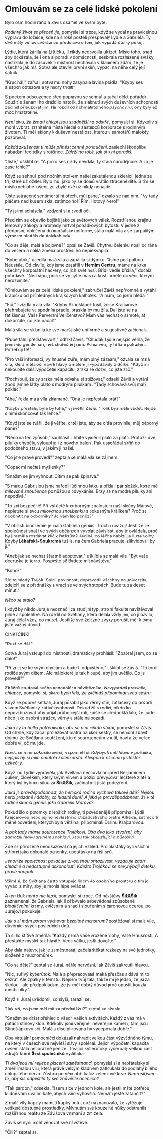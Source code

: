# Omlouvám se za celé lidské pokolení

Bylo osm hodin ráno a Záviš osaměl ve svém bytě.

*Rodinný život se přeceňuje,* pomyslel si trpce, když se vydal na pravidelnou výpravu do ložnice, kde na široké posteli přespávaly Lýdie a Gabriela. Ty dvě měly velice svéráznou představu o tom, jak vypadá útulný pokoj.

Lýdie, která žárlila na Lištičku, jí nikdy nedovolila uklízet. Místo toho, snad aby dokázala, že i ona si poradí v domácnosti, sesbírala rozházené svršky, nastrkala je do zásuvek a místnost nechávala v klamném zdání, že je všechno jak má. Sotva ale otevřel první skříň, vypadl na něho celý její šatník.

"Krucinál," zařval, sotva mu nohy zasypala lavina prádla. "Kdyby ses alespoň obtěžovala ty hadry třídit!"

S pocitem odsouzence před popravou se sehnul a začal dělat pořádek. Soužití s ženami ho dráždilo natolik, že slábnutí svých duševních schopností začínal přisuzovat jim. Na rozdíl od nehmatatelného *psychoviru*, ony byly až moc hmatatelné.

*Není divu, že ženatí chlapi jsou snadnější na odstřel,* pomyslel si. Kdykoliv si mohl vybrat, zranitelná místa hledal o zástupců korporace s rodinným životem. Ti měli sklony k duševní nestálosti, kterou u samotářů málokdy pozoroval.

*Každá zkušenost ti může přinést cenné ponaučení,* zaslechl škodolibé nabádání ředitelky sirotčince. *Záleží na tobě, jak si s ní poradíš.*

"Jistě," ušklíbl se. "A proto ses nikdy nevdala, ty stará čarodějnice. A co je zase tohle?"

Když se sehnul, pod nočním stolkem našel zakutálenou sklenici, jednu ze tří, které už oželel. Bylo mu, jako by se domů vrátilo ztracené dítě. S tím se mísilo neblahé tušení, že zbylé dvě už nikdy nenajde.

"Jste zatraceně sentimentální ořech, můj pane," ozvalo se nad ním. "Vy tady pláčete nad kusem skla, zatímco hoří Řím. Hotový Nero!"

"Ty jsi mi scházela," vzdychl si a zvedl oči.

Před ním se objevilo bojiště jako ze světových válek. Rozstřílenou krajinu lemovaly zákopy a hromady mrtvol pohádkových bytostí. V jedné z předprsní, oblečená do maršálské uniformy, stála malá víla a se zarputilým výrazem hleděla do dalekohledu.

"Co se děje, malá a bojovná?" optal se Záviš. Chytrou čelenku nosil od rána do večera a náhlá změna prostředí ho nepřekvapila.

"Kyberútok," ucedila malá víla a zapálila si dýmku. "Jsme pod palbou. Neustále. Od chvíle, kdy jsme zazářili v **Herním Centru**, máme na krku všechny korporátní hackery, co jich svět nosí. Břídil vedle břídila," dodala pohrdavě. "Nechápu, proč se vy pytle masa a kostí hrnete do věcí, kterým nerozumíte."

"Omlouvám se za celé lidské pokolení," zabručel Záviš nepřítomně a vytáhl krabičku od průhledných krajkových kalhotek. "A mám, co jsem hledal!"

"Fjů," hvízdla malá víla. "Kdyby Stínošlápek tušil, že se Krajcarové přehrabujete ve spodním prádle, praskla by mu žíla. Dal jste se na fetišismus, Vaše Perverzní Veličenstvo? Mám vás nechat o samotě, ať dokončíte, co jste načal?"

Malá víla se sklonila ke své maršálské uniformě a sugestivně začichala.

"Pubertální představivost," odfrkl Záviš. "Chudák Lýdie nejspíš věřila, že jsem víc gentleman, než skutečně jsem. Polez ven, ty hříšné pokušení. Potřebuji tě!"

"Pro vaši informaci, vy hnusné zvíře, mám plný záznam," ozvala se malá víla, která měla oči navrh hlavy a málem jí vypadávaly z důlků. "Když mi nekoupíte další výpočetní kapacitu, zrzka se dozví, co jste zač."

"Pochybuji, že by zrzka měla odvahu si stěžovat," odsekl Záviš a vytáhl zpod jemné látky plató s modrými pilulkami. "Tady schovává svůj malý poklad."

"Aha," řekla malá víla zklamaně. "Ona je nepřestala brát?"

"Kdyby přestala, byla by tuhá," vysvětlil Záviš. "Tolik bys měla vědět. Nejde s nimi skoncovat tak lehce."

"Když jste se tvářil, že ji věříte, chtěl jste, aby se cítila provinile, můj odporný pane?"

"Něco na ten způsob," souhlasil a hbitě vyměnil plató za plató. Protože dvě pilulky chyběly, vyloupl je i z nového balení. Pak uspořádal skříň do podobného stavu, v jakém ji našel.

"Co jste právě provedl?" zeptala se malá víla se zájmem.

"Copak mi nečteš myšlenky?"

"Snažím se jim vyhnout. Cítím se pak špinavá."

"S malou Gabrielou jsme naředili účinnou látku a přidali pár složek, které mé *milované snoubence* pomůžou s odvykáním. Brzy se na modré pilulky ani nepodívá."

"To zní bezpečně! Při vší úctě k odborným znalostem naší slečny Márové, nepletete si svou *milovanou snoubenku* s pokusným králíkem? Proč se neobrátit na odborníky? Je vám líto peněz?"

"V oblasti biochemie je malá Gabriela génius. Trochu uvažuj! Jestliže se společnost snaží ve svých občanech  vyvolat závislost, aby je ovládala, proč by jim měla rozdávat klíč k řetězům? Jediné, co léčba nabízí, je iluze volby. Kdyby **Lékařská-Soukromá** tušila, na čem Gabriela pracuje, zlikvidovali by ji."

"Aneb jak se nechat šťastně adoptovat," ušklíbla se malá víla. "Být vaše dceruška je terno. Pospěšte si! Budete mít návštěvu."

"Koho?"

"Je to mladý Troják. Splnil povinnost, doprovodil všechny na univerzitu, zdejchl se z přednášky a vrací se ve svých stopách. Bude tu za deset minut."

*Něco se stalo?*

I když by nikdo Juraje neoznačil za studijní typ, strojní fakultu navštěvoval pilně a spolehlivě. Na rozdíl od Světlany, která dělala vždy jen, co ji bavilo, Juraj dělal vždy, co musel. Jestliže své železné zvyky porušil, měl k tomu jistě vážný důvod.

CINK! CINK!

"Pusť ho dál."

Sotva Juraj vstoupil do místnosti, dramaticky prohlásil: "Zbabral jsem, co se dalo!"

"Přiznej se ke svým chybám a bude ti odpuštěno," ušklíbl se Záviš. "To tvrdí rodiče svým dětem. Ale málokteré je tak hloupé, aby jim uvěřilo. Co jsi provedl?"

Zběžně studoval svého nenadálého návštěvníka. *Nevypadáš provinile, chlapče,* pomyslel si, *skoro bych řekl, že začínáš připomínat svou sestru.*

Když se poprvé setkali, Juraj působil jako věrný stín, zatlačený do pozadí vlivem Světlaniny zářivé osobnosti. Dokud žil s rodiči, nikdo ho nepovzbuzoval, aby přijal průbojnější roli, spíše se předpokládalo, že bude něco jako osobní strážce, věrný a stále na pozadí.

*Jako by ta holka potřebovala, aby se o ni někdo staral,* pomyslel si Záviš. Od chvíle, kdy začal protěžovat bratra na úkor sestry, se nemohl zbavit dojmu, že Světlanu soutěžení, které sourozencům vnutil, baví a že velice dobře ví, oč mu jde.

*Navíc se mne pokusila svést,* vzpomněl si. *Kdybych měl hlavu v pořádku, nejspíš by si mne omotala kolem prstu. Alespoň k něčemu je Ještěr užitečný.*

Když mu Lýdie vyprávěla, jak Světlana necouvla ani před Benjamínem Juliem, člověkem, který svým vlivem a pozicí převyšoval leckteré zlaté a který byl hybnou sílou za **Šik&Šik**, začínal mít jistá podezření.

*Jaká je pravděpodobnost, že herecká rodina vychová takové dítě? Nejsou herci prázdné nádoby, co hlasitě duní? A jaká je pravděpodobnost, že v té rodině skončí génius jako Gabriela Márová?*

Pokud šlo o potomky z lepších rodiny, ti povedenější připomínali Lýdii Krajcarovou nebo jejího nevlastního ctižádostivého  bratra Alfréda, zatímco ti méně povedení, kterých byla většina, připomínali Darinu Krajcarovou.

*A pak tady máme sourozence Trojákovi. Oba dva jako stvoření, aby zamotali hlavu druhému pohlaví. Jsou tak okouzlující a působiví.*

Zde se přirozeně neodkazoval na jejich vzhled. Pro plasťáky byli všichni stříbrní jako dokonalé panenky, upoutávky na říši snů.

*Jenomže společnost potlačuje živočišnou přitažlivost, vyžaduje zdání chladné a nedostupné dokonalosti. Kdežto Trojákovi se nevyhýbají doteku, právě naopak.*

Všiml si, že Světlana často vstupuje lidem do osobního prostoru a tím je vyvádí z míry, aby je mohla lépe ovládat.

*A ten kluk není o nic lepší,* pomyslel si trpce. Od návštěvy **Šik&Šik** zaznamenal, že Gabriela, jak jí přibývalo sebevědomí způsobené *bioaktivními* krémy, cvičením a snad i sloučením s baronovou dcerou, po Jurajovi pokukuje.

*Jak s ní mám potom vychovat bezcitné monstrum?* postěžoval si malé víle, důvěrnici svých posledních dnů.

Ta si ho štítivě změřila: "Každý nemá vaše vrozené vlohy, Vaše Hnusnosti. A přestaňte myslet tak hlasitě. Vedu válku, jestli dovolíte."

Aby dala najevo, jak je zaměstnaná, začala štěkat rozkazy na své jednotky, složené z muchomůrek.

"Co se děje?" zeptal se Juraj, náhle nervózní, jak Záviš zakroutil hlavou.

"Nic, zuřivý kyberútok. Malá a přepracovaná maká přesčas a dává mi to sežrat. Ale zpátky k tématu. Nejsem tvůj táta, takže mi je jedno, že jsi za školou - ale předpokládám, že jsi měl dobrý důvod proč opustit kouzla mechaniky."

Když si Juraj uvědomil, co slyší, zarazil se.

"Jak víš, co jsem měl mít za přednášku?" zeptal se užasle.

"Snažím se držet přehled o všech vašich aktivitách. Každý z vás má v patách stínový klon. Kdekoliv jsou veřejné i neveřejné kamery, tam jsou Stínošlápkovy oči. Malá a disciplinovaná ho vycepovala dobře."

Oba virtuální pomocníčci dokázali nahradit velkou část výzvědného týmu, na který v časech své největší slávy spoléhal. Jejich výpočetní kapacita ovšem stála nehorázné peníze. Trvající kyberútoky vyčerpaly velkou část zdrojů, které **Šest společníků** vydělalo.

*Ti dva jsou mí nejlépe placení zaměstnanci,* pomyslel si a nepřátelsky si změřil malou vílu, která právě velkým kladivem zatloukala do podlahy bílého chlupatého červa. Zůstala po něm obří kaluž zelenkavé krve. *Neprosil jsem tě, aby sis odpustila ty své zhůvěřilé animace?*

"Tak pardon," odsekla. "Jsem sice v jednom kole, ale jestli máte potřebu, klidně vám uvařím kafe, abych vám vyhověla. Nemám ještě zatančit?"

Z malé víly kapaly mamutí kapky potu, což naznačovalo, že vytěžuje veškeré dostupné prostředky. Mávnutím své kouzelné hůlky odstranila rozšířenou realitu ze Závišova vnímaní a zmizela.

Záviš se nyní mohl věnovat své návštěvě.

"Čili?" zeptal se.
